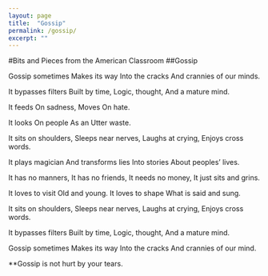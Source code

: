 ```yaml
---
layout: page
title:  "Gossip"
permalink: /gossip/
excerpt: ""
---
```


#Bits and Pieces from the American Classroom
##Gossip
 
Gossip sometimes
Makes its way
Into the cracks
And crannies of our minds.

It bypasses filters
Built by time,
Logic, thought,
And a mature mind.

It feeds
On sadness,
Moves
On hate.

It looks
On people
As an
Utter waste.

It sits on shoulders,
Sleeps near nerves,
Laughs at crying,
Enjoys cross words.

It plays magician
And transforms lies
Into stories
About peoples’ lives.

It has no manners,
It has no friends,
It needs no money,
It just sits and grins.

It loves to visit
Old and young.
It loves to shape
What is said and sung.

It sits on shoulders,
Sleeps near nerves,
Laughs at crying,
Enjoys cross words.

It bypasses filters
Built by time,
Logic, thought,
And a mature mind.

Gossip sometimes
Makes its way
Into the cracks
And crannies of our mind.
 

**Gossip is not hurt by your tears.

